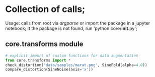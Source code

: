 # Collection of calls;
Usage: calls from root via *argparse* or import the package in a jupyter notebook;
It the package is not found, run 'python core/__init__.py';


## core.transforms module
```python
# explicit import of custom functions for data augmentation
from core.transforms import *
check_distortion('data/samples/marat.png', SineFold(alpha=4.0))
compare_distortion(SineNoise(axis='x'))
```





